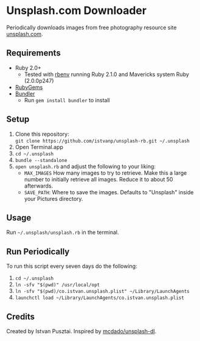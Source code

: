 # Unsplash.com Downloader
Periodically downloads images from free photography resource site [unsplash.com](unsplash.com).

## Requirements
- Ruby 2.0+
  - Tested with [rbenv](https://github.com/sstephenson/rbenv) running Ruby 2.1.0 and Mavericks system Ruby (2.0.0p247)
- [RubyGems](http://rubygems.org/)
- [Bundler](https://github.com/bundler/bundler/)
  - Run `gem install bundler` to install

## Setup
1. Clone this repository:  
   `git clone https://github.com/istvanp/unsplash-rb.git ~/.unsplash`
2. Open Terminal.app
3. `cd ~/.unsplash`
4. `bundle --standalone`
5. `open unsplash.rb` and adjust the following to your liking:  
   * `MAX_IMAGES` How many images to try to retrieve. Make this a large number to initially retrieve all images. Reduce it to about 50 afterwards.  
   * `SAVE_PATH`: Where to save the images. Defaults to "Unsplash" inside your Pictures directory.
   
## Usage
Run `~/.unsplash/unsplash.rb` in the terminal.
   
## Run Periodically
To run this script every seven days do the following:

1. `cd ~/.unsplash`
2. `ln -sfv "$(pwd)" /usr/local/opt`
3. `ln -sfv "$(pwd)/co.istvan.unsplash.plist" ~/Library/LaunchAgents`
4. `launchctl load ~/Library/LaunchAgents/co.istvan.unsplash.plist`

## Credits
Created by Istvan Pusztai. Inspired by [mcdado/unsplash-dl](https://github.com/mcdado/unsplash-dl).